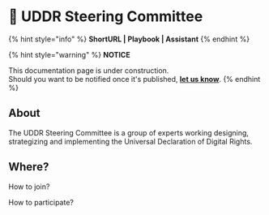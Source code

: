 # 📑 UDDR Steering Committee

{% hint style="info" %}
**ShortURL | Playbook | Assistant**
{% endhint %}



{% hint style="warning" %}
**NOTICE**

This documentation page is under construction.\
Should you want to be notified once it's published, [**let us know**](https://tiof.click/TIOFTarianUpdatesService).
{% endhint %}



## About

The UDDR Steering Committee is a group of experts working designing, strategizing and implementing the Universal Declaration of Digital Rights.



## Where?





How to join?



How to participate?

